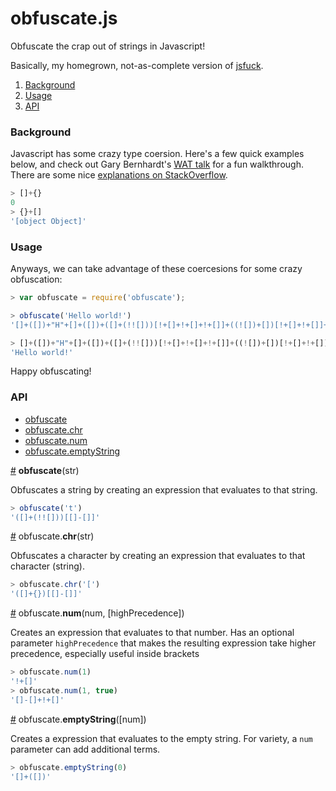 # obfuscate.js

Obfuscate the crap out of strings in Javascript!

Basically, my homegrown, not-as-complete version of [jsfuck][jsfuck].

1. [Background](#background)
2. [Usage](#usage)
3. [API](#api)

### Background

Javascript has some crazy type coersion. Here's a few quick examples below, and check out Gary Bernhardt's [WAT talk][wat-talk] for a fun walkthrough. There are some nice [explanations on StackOverflow][explanations].

```js
> []+{}
0
> {}+[]
'[object Object]'
```

### Usage

Anyways, we can take advantage of these coercesions for some crazy obfuscation:

```js
> var obfuscate = require('obfuscate');

> obfuscate('Hello world!')
'[]+([])+"H"+[]+([])+([]+(!![]))[!+[]+!+[]+!+[]]+((![])+[])[!+[]+!+[]]+((![])+[])[!+[]+!+[]]+([]+{})[[]-[]+!+[]]+([]+{})[!+[]+!+[]+!+[]+!+[]+!+[]+!+[]+!+[]]+[]+[]+"w"+[]+[]+[[]]+([]+{})[[]-[]+!+[]]+([]+(!![]))[[]-[]+!+[]]+((![])+[])[!+[]+!+[]]+([][[]]+[])[!+[]+!+[]]+[]+[]+"!"+[]+[]+[[]]+[[[]]]'

> []+([])+"H"+[]+([])+([]+(!![]))[!+[]+!+[]+!+[]]+((![])+[])[!+[]+!+[]]+((![])+[])[!+[]+!+[]]+([]+{})[[]-[]+!+[]]+([]+{})[!+[]+!+[]+!+[]+!+[]+!+[]+!+[]+!+[]]+[]+[]+"w"+[]+[]+[[]]+([]+{})[[]-[]+!+[]]+([]+(!![]))[[]-[]+!+[]]+((![])+[])[!+[]+!+[]]+([][[]]+[])[!+[]+!+[]]+[]+[]+"!"+[]+[]+[[]]+[[[]]]
'Hello world!'
```

Happy obfuscating!

### API

- [obfuscate](#obfuscate)
- [obfuscate.chr](#chr)
- [obfuscate.num](#num)
- [obfuscate.emptyString](#empty-string)

<a href="#obfuscate" id="obfuscate">#</a> **obfuscate**(str)

Obfuscates a string by creating an expression that evaluates to that string.

```js
> obfuscate('t')
'([]+(!![]))[[]-[]]'
```

<a href="#chr" id="chr">#</a> obfuscate.**chr**(str)

Obfuscates a character by creating an expression that evaluates to that character (string).

```js
> obfuscate.chr('[')
'([]+{})[[]-[]]'
```

<a href="#num" id="num">#</a> obfuscate.**num**(num, [highPrecedence])

Creates an expression that evaluates to that number. Has an optional parameter `highPrecedence` that makes the resulting expression take higher precedence, especially useful inside brackets

```js
> obfuscate.num(1)
'!+[]'
> obfuscate.num(1, true)
'[]-[]+!+[]'
```

<a href="#empty-string" id="empty-string">#</a> obfuscate.**emptyString**([num])

Creates a expression that evaluates to the empty string. For variety, a `num` parameter can add additional terms.

```js
> obfuscate.emptyString(0)
'[]+([])'
```

[jsfuck]: [http://www.jsfuck.com/]
[wat-talk]: https://www.destroyallsoftware.com/talks/wat
[explanations]: http://stackoverflow.com/questions/4170978/explain-why-this-works